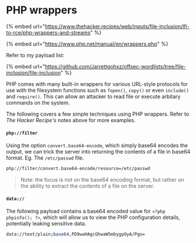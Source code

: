 # PHP wrappers

{% embed url="https://www.thehacker.recipes/web/inputs/file-inclusion/lfi-to-rce/php-wrappers-and-streams" %}

{% embed url="https://www.php.net/manual/en/wrappers.php" %}

Refer to my payload list:

{% embed url="https://github.com/Jarrettgohxz/offsec-wordlists/tree/file-inclusion/file-inclusion" %}

PHP comes with many built-in wrappers for various URL-style protocols for use with the filesystem functions such as `fopen()`, `copy()` or even `include()` and `require()`. This can allow an attacker to read file or execute arbitary commands on the system.

The following covers a few simple techniques using PHP wrappers. Refer to _The Hacker Recipe's_ notes above for more examples.&#x20;

#### `php://filter`&#x20;

Using the option `convert.base64-encode`, which simply base64 encodes the output, we can trick the server into returning the contents of a file in base64 format. Eg. The `/etc/passwd` file.

```sh
php://filter/convert.base64-encode/resource=/etc/passwd
```

> Note: the focus is not on the base64 encoding format, but rather on the ability to extract the contents of a file on the server.

#### `data://`&#x20;

The following payload contains a base64 encoded value for `<?php phpinfo(); ?>`, which will allow us to view the PHP configuration details, potentially leaking sensitive data.&#x20;

```sh
data://text/plain;base64,PD9waHAgcGhwaW5mbygpOyA/Pgo=
```
